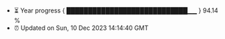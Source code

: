 - ⏳ Year progress { ████████████████████████████▁▁ } 94.14 %
- ⏰ Updated on Sun, 10 Dec 2023 14:14:40 GMT

